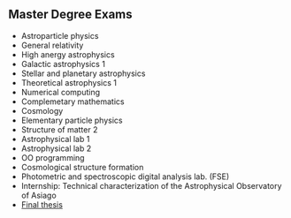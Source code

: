 <!-- 
.. link: 
.. description: 
.. tags: 
.. date: 2013/08/22 10:42:49
.. title: Master
.. slug: master
-->

## Master Degree Exams

* Astroparticle physics <!--30-->
* General relativity <!--30+-->
* High anergy astrophysics <!--29-->
* Galactic astrophysics 1 <!--27-->
* Stellar and planetary astrophysics <!--30-->
* Theoretical astrophysics 1 <!--24-->
* Numerical computing <!--26-->
* Complemetary mathematics <!--28-->
* Cosmology <!--30-->
* Elementary particle physics <!--30-->
* Structure of matter 2 <!--21-->
* Astrophysical lab 1 <!--26-->
* Astrophysical lab 2 <!--28-->
* OO programming <!--27-->
* Cosmological structure formation <!--25-->
* Photometric and spectroscopic digital analysis lab. (FSE)
* Internship: Technical characterization of the Astrophysical Observatory of Asiago
* [Final thesis](files/masterThesis.pdf)

